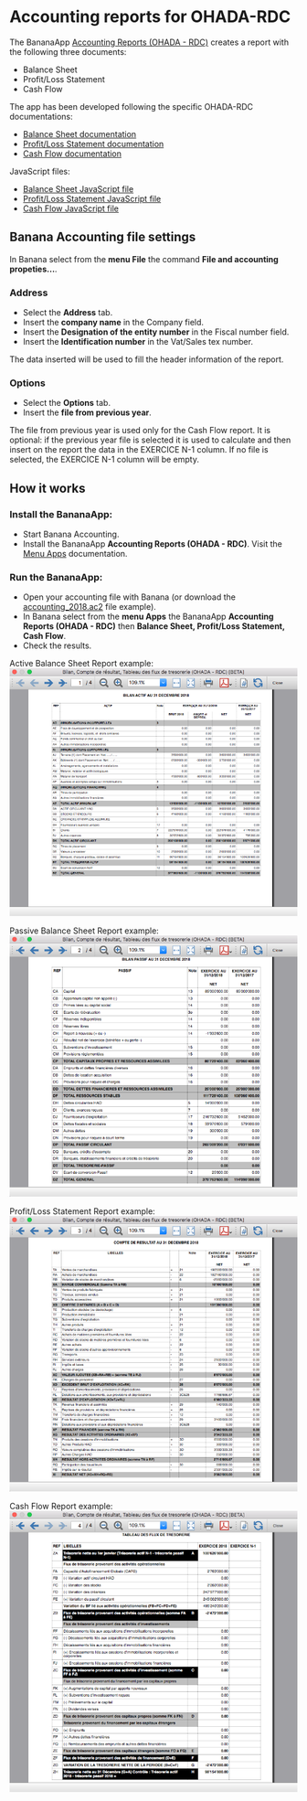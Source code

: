 # Accounting reports for OHADA-RDC

The BananaApp [Accounting Reports (OHADA - RDC)](https://www.banana.ch/apps/fr/node/9093) creates a report with the following three documents:
* Balance Sheet
* Profit/Loss Statement
* Cash Flow

The app has been developed following the specific OHADA-RDC documentations:
* [Balance Sheet documentation](https://github.com/BananaAccounting/Africa/blob/master/RDC/balancesheet/balancesheet_documentation.pdf)
* [Profit/Loss Statement documentation](https://github.com/BananaAccounting/Africa/blob/master/RDC/profitlossstatement/profitlosstatement_documentation.pdf)
* [Cash Flow documentation](https://github.com/BananaAccounting/Africa/blob/master/RDC/cashflow/cashflow_documentation.pdf)

JavaScript files:
* [Balance Sheet JavaScript file](https://raw.githubusercontent.com/BananaAccounting/Africa/master/RDC/balancesheet/ch.banana.africa.balancesheetrdc.js)
* [Profit/Loss Statement JavaScript file](https://raw.githubusercontent.com/BananaAccounting/Africa/master/RDC/profitlossstatement/ch.banana.africa.profitlossstatementrdc.js)
* [Cash Flow JavaScript file](https://raw.githubusercontent.com/BananaAccounting/Africa/master/RDC/cashflow/ch.banana.africa.cashflowrdc.js)


## Banana Accounting file settings
In Banana select from the **menu File** the command **File and accounting propeties...**.
### Address
* Select the **Address** tab.
* Insert the **company name** in the Company field.
* Insert the **Designation of the entity number** in the Fiscal number field.
* Insert the **Identification number** in the Vat/Sales tex number.

The data inserted will be used to fill the header information of the report.

### Options
* Select the **Options** tab.
* Insert the **file from previous year**. 

The file from previous year is used only for the Cash Flow report.
It is optional: if the previous year file is selected it is used to calculate and then insert on the report the data in the EXERCICE N-1 column. If no file is selected, the EXERCICE N-1 column will be empty.


## How it works

### Install the BananaApp:
* Start Banana Accounting.
* Install the BananaApp **Accounting Reports (OHADA - RDC)**. Visit the [Menu Apps](https://www.banana.ch/doc9/en/node/4727) documentation.

### Run the BananaApp:
* Open your accounting file with Banana (or download the [accounting_2018.ac2](https://github.com/BananaAccounting/Africa/raw/master/RDC/cashflow/accounting_2018.ac2) file example).
* In Banana select from the **menu Apps** the BananaApp **Accounting Reports (OHADA - RDC)** then **Balance Sheet, Profit/Loss Statement, Cash Flow**.
* Check the results.

Active Balance Sheet Report example:
![Active Balance Sheet Report Example](https://raw.githubusercontent.com/BananaAccounting/Africa/master/RDC/balancesheet/images/balancesheet_active_report.png)

Passive Balance Sheet Report example:
![Passive Balance Sheet Report Example](https://raw.githubusercontent.com/BananaAccounting/Africa/master/RDC/balancesheet/images/balancesheet_passive_report.png)

Profit/Loss Statement Report example:
![Profit/Loss Statement Report Example](https://raw.githubusercontent.com/BananaAccounting/Africa/master/RDC/profitlossstatement/images/profitlossstatement_report.png)

Cash Flow Report example:
![Cash Flow Report Example](https://raw.githubusercontent.com/BananaAccounting/Africa/master/RDC/cashflow/images/banana_report.png)
